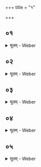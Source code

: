 +++
title = "१"

+++


##  ०१
<details><summary>मूलम् - Weber</summary>

त᳘स्य वा᳘ एत᳘स्याग्नेः᳟॥  
वा᳘गेॗवोपनिष᳘द्वाचा हि᳘ चीय᳘त ऋचा य᳘जुषा साम्ने᳘ति नु दैव्या᳘थ य᳘न्मानुष्या᳘ वाचाहे᳘तीदं᳘ कुरुते᳘तीदं᳘ कुरुते᳘ति त᳘दु ह त᳘या चीयते॥
</details>

##  ०२
<details><summary>मूलम् - Weber</summary>

सा वा᳘ एषा वा᳘क्त्रेधाविहिता᳟॥  
ऋ᳘चो य᳘जूंषि सा᳘मानि ते᳘नाग्नि᳘स्त्रेधाविहित᳘ एते᳘न हि᳘ त्रये᳘ण चीयतेऽप्य᳘हैवं᳘ त्रेधाविहित᳘ इत्थ᳘ᳫं᳘ हॗ त्वेवा᳘पि त्रेधाविहितो य᳘दस्मिंस्त्रेधाविहिता इ᳘ष्टका उपधीय᳘न्ते पुं᳘नाम्न्य स्त्री᳘नाम्न्यो न᳘पुंसकनाम्न्यस्त्रेधाविहिता᳘न्यु एॗवेमा᳘नि पु᳘रुषस्या᳘ङ्गानि पुं᳘नामानि स्त्री᳘नामानि न᳘पुंसकनामानि᳟᳟॥
</details>

##  ०३
<details><summary>मूलम् - Weber</summary>

सोऽय᳘मात्मा᳘ त्रेधाविहित᳘ एव᳟᳟॥  
सोऽने᳘न त्रे᳘धाविहिते᳘नात्म᳘नैतं᳘ त्रेधाविहितं दै᳘वममृ᳘तमाप्नोति ता᳘ उ स᳘र्वा इ᳘ष्टका इ᳘त्येवा᳘चक्षते ने᳘ष्टक इ᳘ति ने᳘ष्टकमि᳘ति वाचो᳘ रूपे᳘ण वाॗग्घ्येॗवैतत्स᳘र्वं यत्स्त्री पु᳘नान्न᳘पुंसकं वाचाॗ ह्येॗवैतत्स᳘र्वमाप्तं त᳘स्मादेना अङ्गिरस्व᳘द्ध्रुवा᳘ सीदे᳘त्येव स᳘र्वाः साद᳘यतिॗ नाङ्गिरस्व᳘द्ध्रुवः᳘ सीदे᳘तिॗ नाङ्गिरस्व᳘द्ध्रुव᳘ᳫं᳘ सीदे᳘ति वाॗचᳫं ह्येॗवैता᳘ᳫं᳘ संस्कुरुते॥
</details>

##  ०४
<details><summary>मूलम् - Weber</summary>

सा या सा वा᳘गसौ स᳘ आदित्यः᳟॥  
स᳘ एष᳘ मृत्युस्तद्यकिं᳘ चार्वाची᳘नमादित्यात्स᳘र्वं त᳘न्मृत्यु᳘नाप्तᳫं स यो᳘ हैनम᳘तोऽर्वाची᳘नं चिनुते᳘ मृत्यु᳘ना हैनᳫं स᳘ आप्तं᳘ चिनुते मृत्य᳘वे ह स᳘ आत्मा᳘नम᳘पिदधात्य᳘थ य᳘ एनम᳘त ऊर्ध्वं᳘ चिनुते स᳘ पुनर्मृत्युम᳘पजयति विद्य᳘या ह वा᳘ अस्यैषो᳘ऽत ऊर्ध्वं᳘ चितो᳘ भवति॥
</details>

##  ०५
<details><summary>मूलम् - Weber</summary>

सा वा᳘ एषा वा᳘क्त्रेधाविहिता᳟॥  
ऋ᳘चो य᳘जूंषि सा᳘मानि म᳘ण्डलमेव᳘र्चोऽर्चिः सा᳘मानि पु᳘रुषो य᳘जूंष्य᳘थैत᳘दमृ᳘तं य᳘देत᳘दर्चिर्दी᳘प्यत इदं त᳘त्पुष्करपर्णं तद्य᳘त्पुष्करपर्ण᳘मुपधा᳘याग्निं᳘ चिनो᳘त्येत᳘स्मिन्नेॗवैत᳘दमृ᳘त ऋङ्म᳘यं यजुर्म᳘यᳫं सामम᳘यमात्मा᳘नᳫं स᳘ᳫं᳘स्कुरुतेॗ सोऽमृ᳘तो भवति॥
</details>